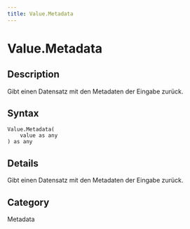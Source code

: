 ```yaml
---
title: Value.Metadata
---
```


# Value.Metadata


## Description

Gibt einen Datensatz mit den Metadaten der Eingabe zurück.


## Syntax

```powerquery
Value.Metadata(
    value as any
) as any
```


## Details

Gibt einen Datensatz mit den Metadaten der Eingabe zurück.



## Category
Metadata
